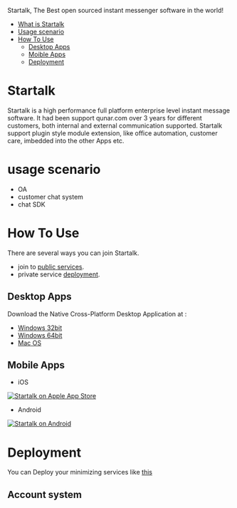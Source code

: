 Startalk, The Best open sourced instant messenger software in the world!

* [What is Startalk](#Startalk)
* [Usage scenario](#usage-scenario)
* [How To Use](#How-To-Use)
  * [Desktop Apps](#Desktop-Apps)
  * [Moible Apps](#Mobile-Apps)
  * [Deployment](#Deployment)
  

# Startalk

Startalk is a high performance full platform enterprise level instant message software. It had been support qunar.com over 3 years for different customers, both internal and external communication supported. 
Startalk support plugin style module extension, like office automation, customer care, imbedded into the other Apps etc.

# usage scenario

-  OA
-  customer chat system
-  chat SDK

# How To Use

There are several ways you can join Startalk.

* join to [public services](https://im.qunar.com/new/#/regist).
* private service [deployment](https://github.com/qunarcorp/ejabberd-open#startalk-ejabberd).

## Desktop Apps

Download the Native Cross-Platform Desktop Application at :

- [Windows 32bit](https://qt.qunarzz.com/downloads/qtalk_setup.exe)
- [Windows 64bit](https://qt.qunarzz.com/downloads/qtalk_setupx64.exe)
- [Mac OS](https://qt.qunar.com/download/qtalk_mac.dmg)

## Mobile Apps

- iOS

[![Startalk on Apple App Store](https://user-images.githubusercontent.com/551004/29770691-a2082ff4-8bc6-11e7-89a6-964cd405ea8e.png)](https://itunes.apple.com/cn/app/qtalk/id1000198342?mt=8)

- Android

[![Startalk on Android](https://s.qunarzz.com/qtalk_official_web/pages/download/android.png)](https://qt.qunar.com/downloads/qtalk_android.apk)

# Deployment
You can Deploy your minimizing services like [this](https://github.com/qunarcorp/ejabberd-open#%E5%AE%89%E8%A3%85)

## Account system

